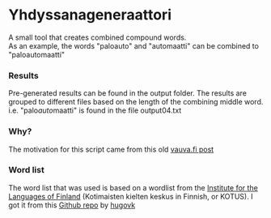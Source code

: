 # Yhdyssanageneraattori
A small tool that creates combined compound words.   
As an example, the words "paloauto" and "automaatti" can be combined to "paloautomaatti"

### Results
Pre-generated results can be found in the output folder.
The results are grouped to different files based on the length of the combining middle word.   
i.e. "palo*auto*maatti" is found in the file output04.txt

### Why?
The motivation for this script came from this old [vauva.fi post](https://www.vauva.fi/keskustelu/4211554/ketju/keksitaan_hauskoja_yhdyssanoja_tyyliin_lapsivesipuisto)

### Word list
The word list that was used is based on a wordlist from the [Institute for the Languages of Finland](http://kaino.kotus.fi/sanat/nykysuomi/) (Kotimaisten kielten keskus in Finnish, or KOTUS). I got it from this [Github repo](https://github.com/hugovk/everyfinnishword/) by [hugovk](https://github.com/hugovk)
